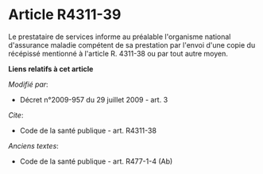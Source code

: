 # Article R4311-39

Le prestataire de services informe au préalable l'organisme national d'assurance maladie compétent de sa prestation par
l'envoi d'une copie du récépissé mentionné à l'article R. 4311-38 ou par tout autre moyen.

**Liens relatifs à cet article**

_Modifié par_:

  - Décret n°2009-957 du 29 juillet 2009 - art. 3

_Cite_:

  - Code de la santé publique - art. R4311-38

_Anciens textes_:

  - Code de la santé publique - art. R477-1-4 (Ab)

